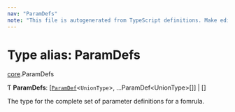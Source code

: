 ```yaml
---
nav: "ParamDefs"
note: "This file is autogenerated from TypeScript definitions. Make edits to the comments in the TypeScript file and then run `make docs` to regenerate this file."
---
```

# Type alias: ParamDefs

[core](../modules/core.md).ParamDefs

Ƭ **ParamDefs**: [[`ParamDef`](../interfaces/core.ParamDef.md)<`UnionType`\>, ...ParamDef<UnionType\>[]] \| []

The type for the complete set of parameter definitions for a fomrula.
